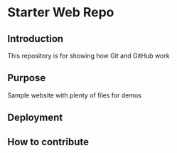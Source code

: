# Starter Web Repo

## Introduction

This repository is for showing how Git and GitHub work

## Purpose

Sample website with plenty of files for demos

## Deployment



## How to contribute

